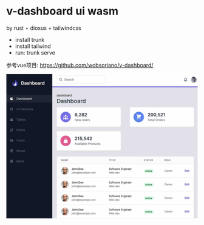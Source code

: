 # v-dashboard ui wasm

by rust + dioxus + tailwindcss

* install trunk
* install tailwind
* run: trunk serve

参考vue项目:
https://github.com/wobsoriano/v-dashboard/

![screenshot](static/screenshot.jpg)
